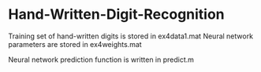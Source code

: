 # Hand-Written-Digit-Recognition

Training set of hand-written digits is stored in ex4data1.mat
Neural network parameters are stored in ex4weights.mat

Neural network prediction function is written in predict.m
